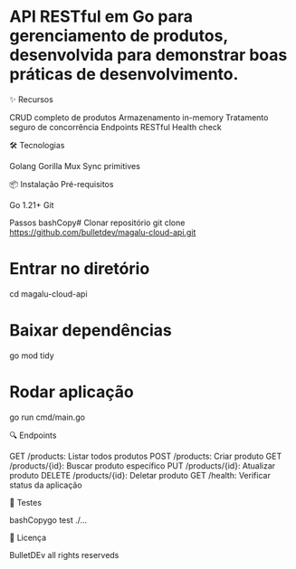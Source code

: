 # API RESTful em Go para gerenciamento de produtos, desenvolvida para demonstrar boas práticas de desenvolvimento.

✨ Recursos

CRUD completo de produtos
Armazenamento in-memory
Tratamento seguro de concorrência
Endpoints RESTful
Health check

🛠 Tecnologias

Golang
Gorilla Mux
Sync primitives

📦 Instalação
Pré-requisitos

Go 1.21+
Git

Passos
bashCopy# Clonar repositório
git clone https://github.com/bulletdev/magalu-cloud-api.git

# Entrar no diretório
cd magalu-cloud-api

# Baixar dependências
go mod tidy

# Rodar aplicação
go run cmd/main.go


🔍 Endpoints

GET /products: Listar todos produtos
POST /products: Criar produto
GET /products/{id}: Buscar produto específico
PUT /products/{id}: Atualizar produto
DELETE /products/{id}: Deletar produto
GET /health: Verificar status da aplicação

🧪 Testes

bashCopygo test ./...


📄 Licença

BulletDEv all rights reserveds